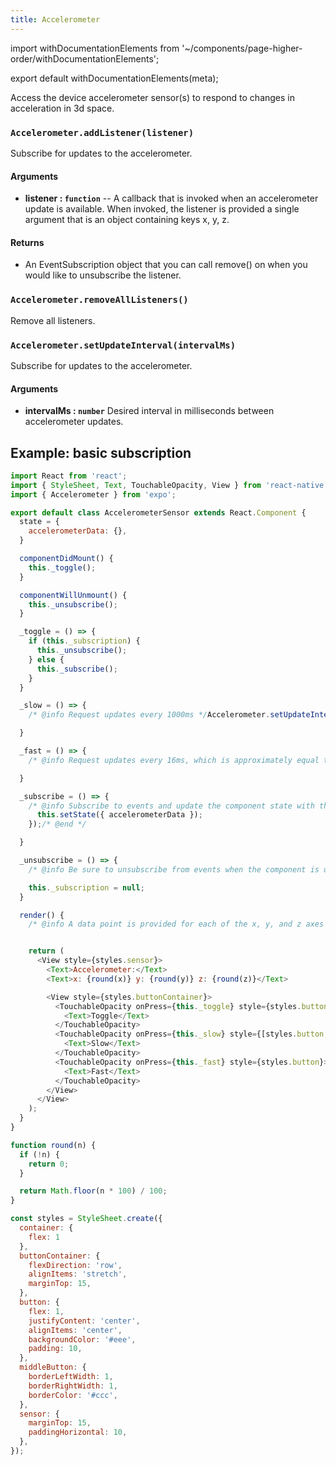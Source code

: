 ```yaml
---
title: Accelerometer
---
```


import withDocumentationElements from '~/components/page-higher-order/withDocumentationElements';

export default withDocumentationElements(meta);

Access the device accelerometer sensor(s) to respond to changes in
acceleration in 3d space.

### `Accelerometer.addListener(listener)`

Subscribe for updates to the accelerometer.

#### Arguments

-   **listener : `function`** -- A callback that is invoked when an
    accelerometer update is available. When invoked, the listener is
    provided a single argument that is an object    containing keys x, y,
    z.

#### Returns

-   An EventSubscription object that you can call remove() on when you
    would like to unsubscribe the listener.

### `Accelerometer.removeAllListeners()`

Remove all listeners.

### `Accelerometer.setUpdateInterval(intervalMs)`

Subscribe for updates to the accelerometer.

#### Arguments

-   **intervalMs : `number`** Desired interval in milliseconds between
    accelerometer updates.

## Example: basic subscription

```javascript
import React from 'react';
import { StyleSheet, Text, TouchableOpacity, View } from 'react-native';
import { Accelerometer } from 'expo';

export default class AccelerometerSensor extends React.Component {
  state = {
    accelerometerData: {},
  }

  componentDidMount() {
    this._toggle();
  }

  componentWillUnmount() {
    this._unsubscribe();
  }

  _toggle = () => {
    if (this._subscription) {
      this._unsubscribe();
    } else {
      this._subscribe();
    }
  }

  _slow = () => {
    /* @info Request updates every 1000ms */Accelerometer.setUpdateInterval(1000); /* @end */

  }

  _fast = () => {
    /* @info Request updates every 16ms, which is approximately equal to every frame at 60 frames per second */Accelerometer.setUpdateInterval(16);/* @end */

  }

  _subscribe = () => {
    /* @info Subscribe to events and update the component state with the new data from the Accelerometer. We save the subscription object away so that we can remove it when the component is unmounted*/this._subscription = Accelerometer.addListener(accelerometerData => {
      this.setState({ accelerometerData });
    });/* @end */

  }

  _unsubscribe = () => {
    /* @info Be sure to unsubscribe from events when the component is unmounted */this._subscription && this._subscription.remove();/* @end */

    this._subscription = null;
  }

  render() {
    /* @info A data point is provided for each of the x, y, and z axes */let { x, y, z } = this.state.accelerometerData;/* @end */


    return (
      <View style={styles.sensor}>
        <Text>Accelerometer:</Text>
        <Text>x: {round(x)} y: {round(y)} z: {round(z)}</Text>

        <View style={styles.buttonContainer}>
          <TouchableOpacity onPress={this._toggle} style={styles.button}>
            <Text>Toggle</Text>
          </TouchableOpacity>
          <TouchableOpacity onPress={this._slow} style={[styles.button, styles.middleButton]}>
            <Text>Slow</Text>
          </TouchableOpacity>
          <TouchableOpacity onPress={this._fast} style={styles.button}>
            <Text>Fast</Text>
          </TouchableOpacity>
        </View>
      </View>
    );
  }
}

function round(n) {
  if (!n) {
    return 0;
  }

  return Math.floor(n * 100) / 100;
}

const styles = StyleSheet.create({
  container: {
    flex: 1
  },
  buttonContainer: {
    flexDirection: 'row',
    alignItems: 'stretch',
    marginTop: 15,
  },
  button: {
    flex: 1,
    justifyContent: 'center',
    alignItems: 'center',
    backgroundColor: '#eee',
    padding: 10,
  },
  middleButton: {
    borderLeftWidth: 1,
    borderRightWidth: 1,
    borderColor: '#ccc',
  },
  sensor: {
    marginTop: 15,
    paddingHorizontal: 10,
  },
});
```
